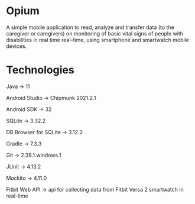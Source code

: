 # Opium

A simple mobile application to read, analyze and transfer data (to the caregiver or caregivers) on
monitoring of basic vital signs of people with disabilities in real time
real-time, using smartphone and smartwatch mobile devices.

# Technologies

Java -> 11

Android Studio -> Chipmunk 2021.2.1

Android SDK -> 32

SQLite -> 3.32.2

DB Browser for SQLite -> 3.12.2

Gradle -> 7.3.3

Git -> 2.38.1.windows.1

JUnit -> 4.13.2

Mockito -> 4.11.0

Fitbit Web API -> api for collecting data from Fitbit Versa 2 smartwatch in real-time
